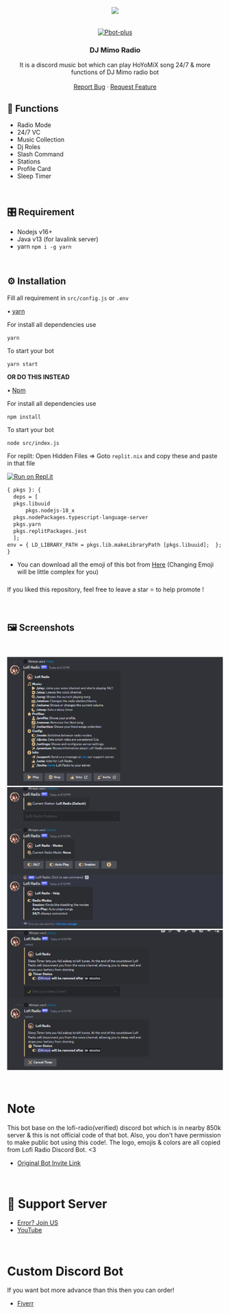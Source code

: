 <center><img src="https://capsule-render.vercel.app/api?type=waving&color=gradient&height=200&section=header&text=Dj Mimo&fontSize=80&fontAlignY=35&animation=twinkling&fontColor=gradient" /></center>


<!-- PROJECT LOGO -->
<br />
<p align="center">
  <a href="https://github.com/zuna107/DJ-Mimo">
    <img src="https://imgur.com/uRnWOgJ.png?width=466&height=466" alt="Pbot-plus" width="200" height="200">
  </a>

  <h3 align="center">DJ Mimo Radio</h3>

  <p align="center">
    It is a discord music bot which can play HoYoMiX song 24/7 &  more functions of DJ Mimo radio bot
    <br />
    <br />
    <a href="https://github.com/zuna107/DJ-Mimo/issues">Report Bug</a>
    ·
    <a href="https://github.com/zuna107/DJ-Mimo/issues">Request Feature</a>
  </p>
</p>
<!-- ABOUT THE PROJECT -->


## 🌟 Functions
-  Radio Mode
-  24/7 VC 
-  Music Collection
-  Dj Roles
-  Slash Command
-  Stations
-  Profile Card
-  Sleep Timer

<br>

## 🎛️ Requirement
-  Nodejs v16+
-  Java v13 (for lavalink server)
-  yarn  `npm i -g yarn `

<br>

## ⚙️ Installation 
Fill all requirement in `src/config.js` or `.env`

• [yarn](https://yarnpkg.com/)

For install all dependencies use
```
yarn
```
To start your bot 
```
yarn start
```
**OR DO THIS INSTEAD**

• [Npm](https://www.npmjs.com/)

For install all dependencies use
```
npm install
```
To start your bot 
```
node src/index.js 
```

For replit: Open Hidden Files => Goto `replit.nix` and copy these and paste in that file 

[![Run on Repl.it](https://repl.it/badge/github/diwasatreya/Lofi-Radio)](https://repl.it/github/diwasatreya/Lofi-Radio)

  ```
  { pkgs }: {
	deps = [
    pkgs.libuuid
		pkgs.nodejs-18_x
    pkgs.nodePackages.typescript-language-server
    pkgs.yarn
    pkgs.replitPackages.jest
	];
  env = { LD_LIBRARY_PATH = pkgs.lib.makeLibraryPath [pkgs.libuuid];  };
}
```

- You can download all the emoji of this bot from [Here](./emote/) (Changing Emoji will be little complex for you)

###
If you liked this repository, feel free to leave a star ⭐ to help promote !

<br>

## 🖼️ Screenshots
<br />
<p align="center">
  <a href="https://github.com/diwasatreya/Lofi-Radio">
    <img src="./Preview/help.png">
    <img src="./Preview/image.png">
    <img src="./Preview/sleep.png">
  </a>
</p>

<br>

# Note
This bot base on the lofi-radio(verified) discord bot which is in nearby 850k server & this is not official code of that bot. Also, you don't have permission to make public bot using this code!. The logo, emojis & colors are all copied from Lofi Radio Discord Bot. <3

- [Original Bot Invite Link](https://discord.com/api/oauth2/authorize?client_id=830530156048285716&permissions=66407488&scope=applications.commands%20bot)

<br>

# 💌 Support Server 
- [Error? Join US](https://discord.com/invite/aromax-development-708565122188312579)
- [YouTube](https://www.youtube.com/c/diwasatreya)

<br>

# Custom Discord Bot

 If you want bot more advance than this then you can order!

- [Fiverr](https://www.fiverr.com/diptiatreya)

